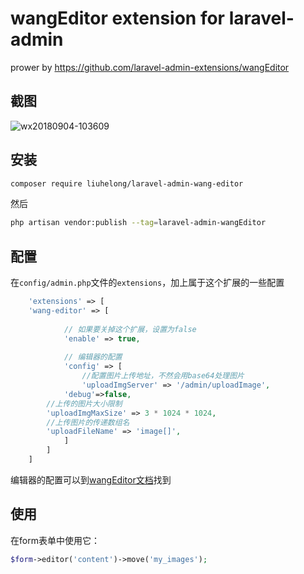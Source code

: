 wangEditor extension for laravel-admin
======

prower by https://github.com/laravel-admin-extensions/wangEditor

## 截图

![wx20180904-103609](https://user-images.githubusercontent.com/1479100/45007036-65573b80-b02e-11e8-8b27-7ced3db47085.png)

## 安装

```bash
composer require liuhelong/laravel-admin-wang-editor
```

然后
```bash
php artisan vendor:publish --tag=laravel-admin-wangEditor
```

## 配置

在`config/admin.php`文件的`extensions`，加上属于这个扩展的一些配置
```php
    'extensions' => [
	'wang-editor' => [
        
            // 如果要关掉这个扩展，设置为false
            'enable' => true,
            
            // 编辑器的配置
            'config' => [
                //配置图片上传地址，不然会用base64处理图片
                'uploadImgServer' => '/admin/uploadImage',
	    	'debug'=>false,
		//上传的图片大小限制
		'uploadImgMaxSize' => 3 * 1024 * 1024,
		//上传图片的传递数组名
		'uploadFileName' => 'image[]',
            ]
        ]
    ]

```

编辑器的配置可以到[wangEditor文档](https://www.kancloud.cn/wangfupeng/wangeditor3/335776)找到


## 使用

在form表单中使用它：
```php
$form->editor('content')->move('my_images');
```
